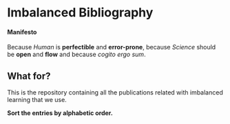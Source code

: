 Imbalanced Bibliography
=======================

#### Manifesto

Because *Human* is **perfectible** and **error-prone**, because *Science* should be **open** and **flow** and because *cogito ergo sum*.


What for?
---------

This is the repository containing all the publications related with imbalanced learning that we use.

**Sort the entries by alphabetic order.**
